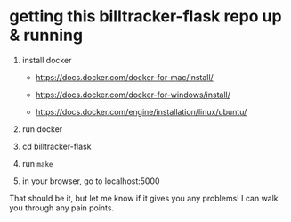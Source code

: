 # getting this billtracker-flask repo up & running

1. install docker

   - https://docs.docker.com/docker-for-mac/install/

   - https://docs.docker.com/docker-for-windows/install/

   - https://docs.docker.com/engine/installation/linux/ubuntu/
2. run docker
3. cd billtracker-flask
4. run `make`
5. in your browser, go to localhost:5000

That should be it, but let me know if it gives you any problems!  I can
walk you through any pain points.
